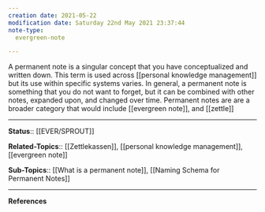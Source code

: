 ```yaml
---
creation date: 2021-05-22
modification date: Saturday 22nd May 2021 23:37:44
note-type: 
  evergreen-note

---
```


A permanent note is a singular concept that you have conceptualized and written down. This term is used across [[personal knowledge management]] but its use within specific systems varies. In general, a permanent note is something that you do not want to forget, but it can be combined with other notes, expanded upon, and changed over time. Permanent notes are are a broader category that would include [[evergreen note]], and [[zettle]]

---

**Status**:: [[EVER/SPROUT]]  

**Related-Topics**:: [[Zettlekassen]], [[personal knowledge management]], [[evergreen note]]
	
**Sub-Topics**:: [[What is a permanent note]], [[Naming Schema for Permanent Notes]]

---
	
**References**